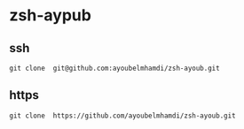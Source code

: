 # zsh-aypub
## ssh
```git clone  git@github.com:ayoubelmhamdi/zsh-ayoub.git```
## https
```git clone  https://github.com/ayoubelmhamdi/zsh-ayoub.git```
